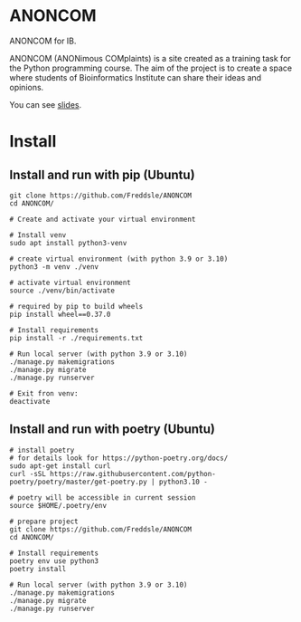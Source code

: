 # ANONCOM
ANONCOM for IB.

ANONCOM (ANONimous COMplaints) is a site created as a training task for the Python programming course. The aim of the project is to create a space where students of Bioinformatics Institute can share their ideas and opinions.

You can see [slides](https://docs.google.com/presentation/d/134CbFCncfheuTD4zeGcW0E3c93m8j4XH6NRvSrehBNo/edit#slide=id.g126fdb5b6c4_0_132).

# Install

## Install and run with pip (Ubuntu)
```console
git clone https://github.com/Freddsle/ANONCOM
cd ANONCOM/

# Create and activate your virtual environment

# Install venv
sudo apt install python3-venv

# create virtual environment (with python 3.9 or 3.10)
python3 -m venv ./venv

# activate virtual environment
source ./venv/bin/activate

# required by pip to build wheels
pip install wheel==0.37.0 

# Install requirements
pip install -r ./requirements.txt

# Run local server (with python 3.9 or 3.10)
./manage.py makemigrations
./manage.py migrate
./manage.py runserver

# Exit fron venv:
deactivate
```

## Install and run with poetry (Ubuntu)
```console
# install poetry
# for details look for https://python-poetry.org/docs/
sudo apt-get install curl
curl -sSL https://raw.githubusercontent.com/python-poetry/poetry/master/get-poetry.py | python3.10 -

# poetry will be accessible in current session
source $HOME/.poetry/env

# prepare project
git clone https://github.com/Freddsle/ANONCOM
cd ANONCOM/

# Install requirements
poetry env use python3
poetry install 

# Run local server (with python 3.9 or 3.10)
./manage.py makemigrations
./manage.py migrate
./manage.py runserver
```
